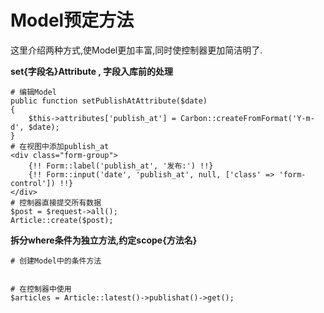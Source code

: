 # Model预定方法

这里介绍两种方式,使Model更加丰富,同时使控制器更加简洁明了.

**set{字段名}Attribute , 字段入库前的处理**

```
# 编辑Model
public function setPublishAtAttribute($date)
{
    $this->attributes['publish_at'] = Carbon::createFromFormat('Y-m-d', $date);
}
# 在视图中添加publish_at
<div class="form-group">
    {!! Form::label('publish_at', '发布:') !!}
    {!! Form::input('date', 'publish_at', null, ['class' => 'form-control']) !!}
</div>
# 控制器直接提交所有数据
$post = $request->all();
Article::create($post);
```

**拆分where条件为独立方法,约定scope{方法名}**

```
# 创建Model中的条件方法


# 在控制器中使用
$articles = Article::latest()->publishat()->get();
```



